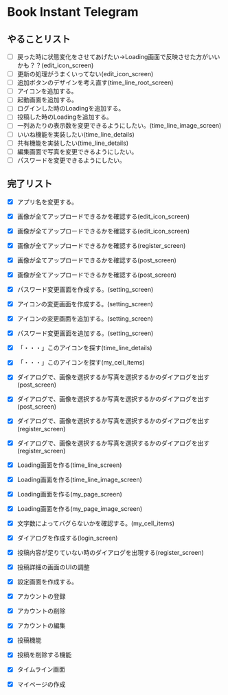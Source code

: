 # Book Instant Telegram

## やることリスト


- [ ] 戻った時に状態変化をさせてあげたい→Loading画面で反映させた方がいいかも？？(edit_icon_screen)
- [ ] 更新の処理がうまくいってない(edit_icon_screen)
- [ ] 追加ボタンのデザインを考え直す(time_line_root_screen)
- [ ] アイコンを追加する。
- [ ] 起動画面を追加する。
- [ ] ログインした時のLoadingを追加する。
- [ ] 投稿した時のLoadingを追加する。
　
- [ ] 一列あたりの表示数を変更できるようにしたい。(time_line_image_screen)
- [ ] いいね機能を実装したい(time_line_details)
- [ ] 共有機能を実装したい(time_line_details)
- [ ] 編集画面で写真を変更できるようにしたい。
- [ ] パスワードを変更できるようにしたい。
　
## 完了リスト
- [x] アプリ名を変更する。
- [x] 画像が全てアップロードできるかを確認する(edit_icon_screen)
- [x] 画像が全てアップロードできるかを確認する(edit_icon_screen)
- [x] 画像が全てアップロードできるかを確認する(register_screen)
- [x] 画像が全てアップロードできるかを確認する(post_screen)
- [x] 画像が全てアップロードできるかを確認する(post_screen)
- [x] パスワード変更画面を作成する。(setting_screen)
- [x] アイコンの変更画面を作成する。(setting_screen)
- [x] アイコンの変更画面を追加する。(setting_screen)
- [x] パスワード変更画面を追加する。(setting_screen)
- [x] 「・・・」このアイコンを探す(time_line_details)
- [x] 「・・・」このアイコンを探す(my_cell_items)
- [x] ダイアログで、画像を選択するか写真を選択するかのダイアログを出す(post_screen)
- [x] ダイアログで、画像を選択するか写真を選択するかのダイアログを出す(post_screen)
- [x] ダイアログで、画像を選択するか写真を選択するかのダイアログを出す(register_screen)
- [x] ダイアログで、画像を選択するか写真を選択するかのダイアログを出す(register_screen)
- [x] Loading画面を作る(time_line_screen)
- [x] Loading画面を作る(time_line_image_screen)
- [x] Loading画面を作る(my_page_screen)
- [x] Loading画面を作る(my_page_image_screen)
- [x] 文字数によってバグらないかを確認する。(my_cell_items)
- [x] ダイアログを作成する(login_screen)
- [x] 投稿内容が足りていない時のダイアログを出現する(register_screen)
- [x] 投稿詳細の画面のUIの調整
- [x] 設定画面を作成する。
- [x] アカウントの登録
- [x] アカウントの削除
- [x] アカウントの編集
- [x] 投稿機能
- [x] 投稿を削除する機能
- [x] タイムライン画面
- [x] マイページの作成


